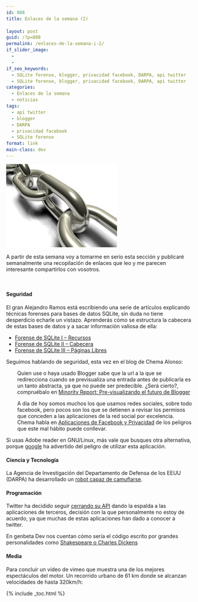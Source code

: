 ```yaml
---
id: 888
title: Enlaces de la semana (I)

layout: post
guid: /?p=888
permalink: /enlaces-de-la-semana-i-2/
if_slider_image:
  - 
  - 
if_seo_keywords:
  - SQLite forense, blogger, privacidad facebook, DARPA, api twitter
  - SQLite forense, blogger, privacidad facebook, DARPA, api twitter
categories:
  - Enlaces de la semana
  - noticias
tags:
  - api twitter
  - blogger
  - DARPA
  - privacidad facebook
  - SQLite forense
format: link
main-class: dev
---
```

[<img class="aligncenter size-medium wp-image-889" title="Chain Links" src="/assets/img/2012/08/contruyendo-links-de-afiliados-fuertes1-300x225.jpg" alt="" width="300" height="225" />][1]

A partir de esta semana voy a tomarme en serio esta sección y publicaré semanalmente una recopilación de enlaces que leo y me parecen interesante compartirlos con vosotros.

&nbsp;

#### Seguridad

El gran Alejandro Ramos está escribiendo una serie de artículos explicando técnicas forenses para bases de datos SQLite, sin duda no tiene desperdicio echarle un vistazo. Aprenderás cómo se estructura la cabecera de estas bases de datos y a sacar información valiosa de ella:

  * <a title="Forense de SQLite I - Recursos" href="http://www.securitybydefault.com/2012/08/forense-de-sqlite-i-recursos.html" target="_blank">Forense de SQLite I &#8211; Recursos</a>
  * <a title="Forense de SQLite II - Cabecera" href="http://www.securitybydefault.com/2012/08/forense-de-sqlite-ii-cabecera.html" target="_blank">Forense de SQLite II &#8211; Cabecera</a>
  * <a title="Forense de SQLite III - Páginas Libres" href="http://www.securitybydefault.com/2012/08/forense-de-sqlite-iii-paginas-libres.html" target="_blank">Forense de SQLite III &#8211; Páginas Libres</a>

Seguimos hablando de seguridad, esta vez en el blog de Chema Alonso:  
<!--ad-->

<p style="padding-left: 30px;">
  Quien use o haya usado Blogger sabe que la url a la que se redirecciona cuando se previsualiza una entrada antes de publicarla es un tanto abstracta, ya que no puede ser predecible. ¿Será cierto?, compruébalo en <a title="Minority Report: Pre-visualizando el futuro de Blogger" href="http://www.elladodelmal.com/2012/08/minority-report-pre-visualizando-el.html" target="_blank">Minority Report: Pre-visualizando el futuro de Blogger</a>
</p>

<p style="padding-left: 30px;">
  A día de hoy somos muchos los que usamos redes sociales, sobre todo facebook, pero pocos son los que se detienen a revisar los permisos que conceden a las aplicaciones de la red social por excelencia. Chema habla en <a title="Aplicaciones de Facebook y Privacidad" href="http://www.elladodelmal.com/2012/08/aplicaciones-de-facebook-y-privacidad-2.html" target="_blank">Aplicaciones de Facebook y Privacidad</a> de los peligros que este mal hábito puede conllevar.
</p>

Si usas Adobe reader en GNU/Linux, más vale que busques otra alternativa, porque <a href="http://muyseguridad.net/2012/08/16/google-advierte-del-peligro-de-utilizar-adobe-reader-especialmente-en-linux/" target="_blank">google</a> ha advertido del peligro de utilizar esta aplicación.

#### Ciencia y Tecnología

La Agencia de Investigación del Departamento de Defensa de los EEUU (DARPA) ha desarrollado un <a title="Programa M3 de DARPA: el robot capaz de camuflarse" href="http://alt1040.com/2012/08/darpa-robot-mimetizarse" target="_blank">robot capaz de camuflarse</a>.

#### Programación

Twitter ha decidido seguir <a title="Los cambios en la API de Twitter, dirigidos contra los clientes de terceros" href="http://www.genbeta.com/redes-sociales/los-cambios-en-la-api-de-twitter-dirigidos-contra-los-clientes-de-terceros" target="_blank">cerrando su API</a> dando la espalda a las aplicaciones de terceros, decisión con la que personalmente no estoy de acuerdo, ya que muchas de estas aplicaciones han dado a conocer a twitter.

En genbeta Dev nos cuentan cómo sería el código escrito por grandes personalidades como <a title="¿Y si Hemingway o Shakespeare hubieran sido programadores Javascript?" href="http://www.genbetadev.com/desarrolladores/y-si-hemingway-o-shakespeare-hubieran-sido-programadores-javascript" target="_blank">Shakespeare o Charles Dickens</a>

#### Media

Para concluir un vídeo de vimeo que muestra una de los mejores espectáculos del motor. Un recorrido urbano de 61 km donde se alcanzan velocidades de hasta 320km/h:

<div class="embed-vimeo" style="text-align:center;">
</div>



 [1]: /assets/img/2012/08/contruyendo-links-de-afiliados-fuertes1.jpg

{% include _toc.html %}
